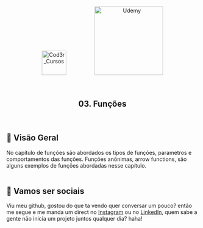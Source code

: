 <br />
<p align="center">
  <img src="https://s3.amazonaws.com/thinkific-import/220759/AaQOupKTMCZDEzzmIaSR_SO-LOGO-300.png" alt="Cod3r_Cursos" width="64">
  &nbsp;&nbsp;&nbsp;&nbsp;&nbsp;&nbsp;&nbsp;&nbsp;&nbsp;&nbsp;&nbsp;&nbsp;&nbsp;&nbsp;&nbsp;&nbsp;&nbsp;
  <img src="https://logodownload.org/wp-content/uploads/2019/07/udemy-logo.png" alt="Udemy" width="180">
</p>
<br />
<h2 align="center">03. Funções</h2>
<br />

## :eyes: Visão Geral 
  No capítulo de funções são abordados os tipos de funções, parametros e comportamentos das funções.
  Funções anônimas, arrow functions, são alguns exemplos de funções abordadas nesse capítulo.
<br /><br />
   
## :wave: Vamos ser sociais
   Viu meu github, gostou do que ta vendo quer conversar um pouco? então me segue e me manda um direct no <a href="https://www.instagram.com/edvaldo_junior_dev/">Instagram</a> ou no <a href="https://www.linkedin.com/in/edvaldojuniordev/">LinkedIn</a>, quem sabe a gente não inicia um projeto juntos qualquer dia? haha!
<br />

